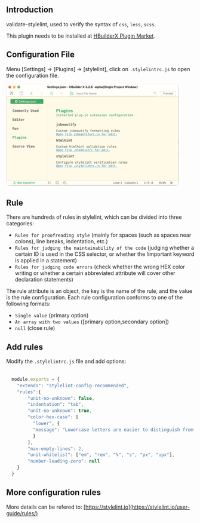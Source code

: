 
## Introduction

validate-stylelint, used to verify the syntax of `css`, `less`, `scss`.

This plugin needs to be installed at [HBuilderX Plugin Market](https://ext.dcloud.net.cn/plugin?name=validate-stylelint).

## Configuration File

Menu [Settings] -> [Plugins] -> [stylelint], click on `.stylelintrc.js` to open the configuration file.
  
<img src="/static/snapshots/plugins/plugin_setting_en.png" style="zoom: 45%; border: 1px solid #eee;border-radius: 20px;"/>

## Rule

There are hundreds of rules in stylelint, which can be divided into three categories:

- `Rules for proofreading style` (mainly for spaces (such as spaces near colons), line breaks, indentation, etc.)
- `Rules for judging the maintainability of the code` (judging whether a certain ID is used in the CSS selector, or whether the !important keyword is applied in a statement)
- `Rules for judging code errors` (check whether the wrong HEX color writing or whether a certain abbreviated attribute will cover other declaration statements)

The rule attribute is an object, the key is the name of the rule, and the value is the rule configuration. Each rule configuration conforms to one of the following formats:

- `Single value` (primary option)
- `An array with two values` ([primary option,secondary option])
- `null` (close rule)

## Add rules

Modify the `.stylelintrc.js` file and add options:

```javascript

  module.exports = {
    "extends": "stylelint-config-recommended",
    "rules":{
        "unit-no-unknown": false,
        "indentation": "tab",       
        "unit-no-unknown": true,
        "color-hex-case": [
          "lower", {
          "message": "Lowercase letters are easier to distinguish from numbers"
          }
        ],
        "max-empty-lines": 2,
        "unit-whitelist": ["em", "rem", "%", "s", "px", "upx"],
        "number-leading-zero": null
    }
  }

```

## More configuration rules

More details can be refered to: [https://stylelint.io](https://stylelint.io/user-guide/rules/)
